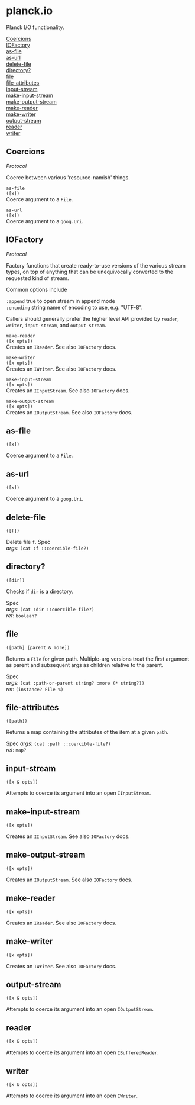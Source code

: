 # planck.io

Planck I/O functionality.

[Coercions](#Coercions)<br/>
[IOFactory](#IOFactory)<br/>
[as-file](#as-file)<br/>
[as-url](#as-url)<br/>
[delete-file](#delete-file)<br/>
[directory?](#directory?)<br/>
[file](#file)<br/>
[file-attributes](#file-attributes)<br/>
[input-stream](#input-stream)<br/>
[make-input-stream](#make-input-stream)<br/>
[make-output-stream](#make-output-stream)<br/>
[make-reader](#make-reader)<br/>
[make-writer](#make-writer)<br/>
[output-stream](#output-stream)<br/>
[reader](#reader)<br/>
[writer](#writer)<br/>

## <a name="Coercions"></a>Coercions
_Protocol_

  Coerce between various 'resource-namish' things.

  `as-file`<br/>
  `([x])`<br/>
  Coerce argument to a `File`.

  `as-url`<br/>
  `([x])`<br/>
  Coerce argument to a `goog.Uri`.
  
## <a name="IOFactory"></a>IOFactory
_Protocol_

  Factory functions that create ready-to-use versions of
  the various stream types, on top of anything that can
  be unequivocally converted to the requested kind of stream.

  Common options include

  `:append`   true to open stream in append mode<br/>
  `:encoding`  string name of encoding to use, e.g. "UTF-8".

  Callers should generally prefer the higher level API provided by
  `reader`, `writer`, `input-stream`, and `output-stream`.

  `make-reader`<br/>
  `([x opts])`<br/>
  Creates an `IReader`. See also `IOFactory` docs.

  `make-writer`<br/>
  `([x opts])`<br/>
  Creates an `IWriter`. See also `IOFactory` docs.

  `make-input-stream`<br/>
  `([x opts])`<br/>
  Creates an `IInputStream`. See also `IOFactory` docs.

  `make-output-stream`<br/>
  `([x opts])`<br/>
  Creates an `IOutputStream`. See also `IOFactory` docs.
  
## <a name="as-file"></a>as-file
`([x])`
 
Coerce argument to a `File`.
  
## <a name="as-url"></a>as-url
`([x])`

Coerce argument to a `goog.Uri`.
  
## <a name="delete-file"></a>delete-file
`([f])`
  
Delete file `f`.
Spec<br/>
 _args_: `(cat :f ::coercible-file?)`
 
## <a name=""></a>directory?
`([dir])`
  
Checks if `dir` is a directory.

Spec<br/>
 _args_: `(cat :dir ::coercible-file?)`<br/>
 _ret_: `boolean?`
 
## <a name="file"></a>file
`([path] [parent & more])`
  
Returns a `File` for given path.  Multiple-arg
versions treat the first argument as parent and subsequent args as
children relative to the parent.

Spec<br/>
 _args_: `(cat :path-or-parent string? :more (* string?))`<br/>
 _ret_: `(instance? File %)`
 
## <a name="file-attributes"></a>file-attributes
`([path])`
  
Returns a map containing the attributes of the item at a given `path`.

Spec
 _args_: `(cat :path ::coercible-file?)`<br/>
 _ret_: `map?`
 
## <a name="input-stream"></a>input-stream
`([x & opts])`

Attempts to coerce its argument into an open `IInputStream`.
  
## <a name="make-input-stream"></a>make-input-stream
`([x opts])`

Creates an `IInputStream`. See also `IOFactory` docs.
  
## <a name="make-output-stream"></a>make-output-stream
`([x opts])`
  
Creates an `IOutputStream`. See also `IOFactory` docs.
  
## <a name="make-reader"></a>make-reader
`([x opts])`

Creates an `IReader`. See also `IOFactory` docs.
  
## <a name="make-writer"></a>make-writer
`([x opts])`

Creates an `IWriter`. See also `IOFactory` docs.
  
## <a name="output-stream"></a>output-stream
`([x & opts])`

Attempts to coerce its argument into an open `IOutputStream`.
  
## <a name="reader"></a>reader
`([x & opts])`

Attempts to coerce its argument into an open `IBufferedReader`.
  
## <a name="writer"></a>writer
`([x & opts])`

Attempts to coerce its argument into an open `IWriter`.

